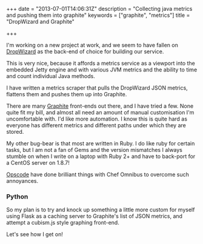 +++
date = "2013-07-01T14:06:31Z"
description = "Collecting java metrics and pushing them into graphite"
keywords = ["graphite", "metrics"]
title = "DropWizard and Graphite"

+++

I'm working on a new project at work, and we seem to have fallen on [DropWizard](http://dropwizard.codahale.com/) as the back-end of choice for building our service.

This is very nice, because it affords a metrics service as a viewport into the embedded Jetty engine and with various JVM metrics and the ability to time and count individual Java methods.

I have written a metrics scraper that pulls the DropWizard JSON metrics, flattens them and pushes them up into Graphite.

There are many [Graphite](http://graphite.wikidot.com/) front-ends out there, and I have tried a few. None quite fit my bill, and almost all need an amount of manual customisation I'm uncomfortable with. I'd like more automation.
I know this is quite hard as everyone has different metrics and different paths under which they are stored.

My other bug-bear is that most are written in Ruby. I do like ruby for certain tasks, but I am not a fan of Gems and the version mismatches I always stumble on when I write on a laptop with Ruby 2+ and have to back-port for a CentOS server on 1.8.7!

[Opscode](http://www.opscode.com/) have done brilliant things with Chef Omnibus to overcome such annoyances.

### Python

So my plan is to try and knock up something a little more custom for myself using Flask as a caching server to Graphite's list of JSON metrics, and attempt a cubism.js style graphing front-end.

Let's see how I get on!
